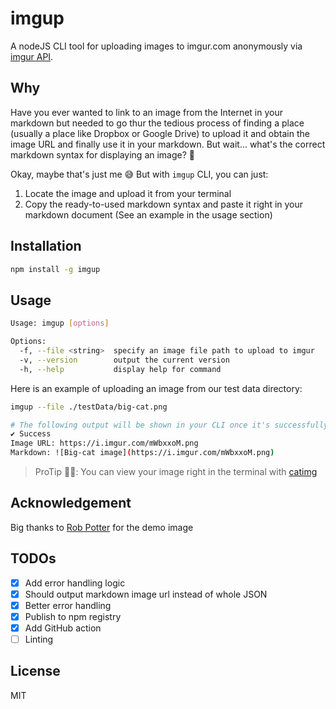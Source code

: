 # imgup

A nodeJS CLI tool for uploading images to imgur.com anonymously via [imgur API](https://apidocs.imgur.com/).

## Why

Have you ever wanted to link to an image from the Internet in your markdown but needed to go thur the tedious process of finding a place (usually a place like Dropbox or Google Drive) to upload it and obtain the image URL and finally use it in your markdown. But wait... what's the correct markdown syntax for displaying an image? 😬

Okay, maybe that's just me 😅 But with `imgup` CLI, you can just:

1. Locate the image and upload it from your terminal
2. Copy the ready-to-used markdown syntax and paste it right in your markdown document (See an example in the usage section)

## Installation

```sh
npm install -g imgup
```

## Usage

```sh
Usage: imgup [options]

Options:
  -f, --file <string>  specify an image file path to upload to imgur
  -v, --version        output the current version
  -h, --help           display help for command
```

Here is an example of uploading an image from our test data directory:

```sh
imgup --file ./testData/big-cat.png

# The following output will be shown in your CLI once it's successfully uploaded
✔ Success
Image URL: https://i.imgur.com/mWbxxoM.png
Markdown: ![Big-cat image](https://i.imgur.com/mWbxxoM.png)
```

> ProTip 💁‍♂️: You can view your image right in the terminal with [catimg](https://github.com/posva/catimg)

## Acknowledgement

Big thanks to [Rob Potter](https://unsplash.com/@robpotter) for the demo image

## TODOs

- [x] Add error handling logic
- [x] Should output markdown image url instead of whole JSON
- [x] Better error handling
- [x] Publish to npm registry
- [x] Add GitHub action
- [ ] Linting

## License

MIT
